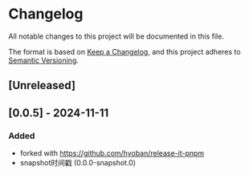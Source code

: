 # Changelog

All notable changes to this project will be documented in this file.

The format is based on [Keep a Changelog](https://keepachangelog.com/en/1.1.0/),
and this project adheres to [Semantic Versioning](https://semver.org/spec/v2.0.0.html).

## [Unreleased]

## [0.0.5] - 2024-11-11

### Added

- forked with https://github.com/hyoban/release-it-pnpm
- snapshot时间戳 (0.0.0-snapshot.0)
